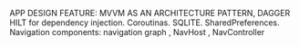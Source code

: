 

 

APP DESIGN FEATURE:
MVVM AS AN ARCHITECTURE PATTERN,
DAGGER HILT for dependency injection.
Coroutinas.
SQLITE.
SharedPreferences.
Navigation components:
navigation graph , NavHost , NavController
